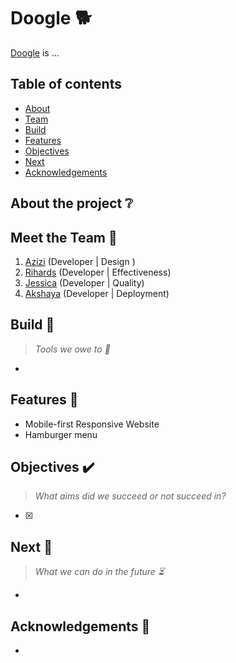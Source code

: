 # Doogle :dog2:
[Doogle]() is ...


## Table of contents

- [About](#About)
- [Team](#Team)
- [Build](#Build)
- [Features](#Features)
- [Objectives](#Objectives)
- [Next](#Next)
- [Acknowledgements](#Acknowledgements)


## About the project :grey_question:	



## Meet the Team :brain:

1. [Azizi](https://github.com/Azizi-A) (Developer | Design )  
2. [Rihards](https://github.com/RihardsJ) (Developer | Effectiveness)  
3. [Jessica](https://github.com/jessica440) (Developer | Quality)  
4. [Akshaya](https://github.com/fairyaksh) (Developer | Deployment)


## Build :hammer:

> *Tools we owe to :wrench:*

- 


## Features 🔎

- Mobile-first Responsive Website
- Hamburger menu


## Objectives ✔️

> *What aims did we succeed or not succeed in?*

- [x] 



## Next :footprints:
 
> *What we can do in the future :hourglass_flowing_sand:*

*


## Acknowledgements :tada:

*
